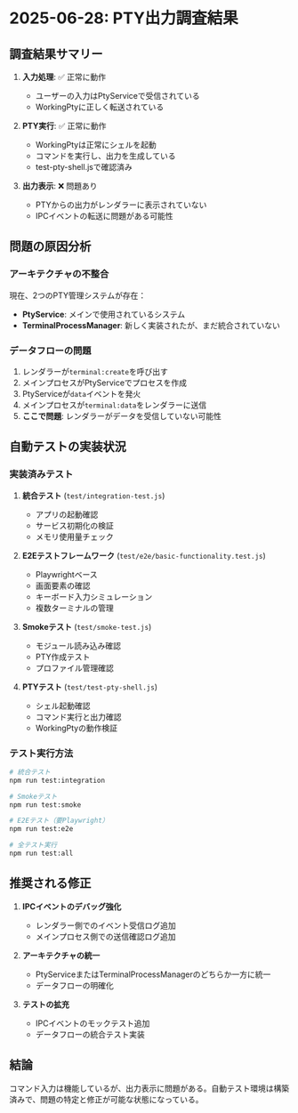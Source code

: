 # 2025-06-28: PTY出力調査結果

## 調査結果サマリー

1. **入力処理**: ✅ 正常に動作
   - ユーザーの入力はPtyServiceで受信されている
   - WorkingPtyに正しく転送されている

2. **PTY実行**: ✅ 正常に動作
   - WorkingPtyは正常にシェルを起動
   - コマンドを実行し、出力を生成している
   - test-pty-shell.jsで確認済み

3. **出力表示**: ❌ 問題あり
   - PTYからの出力がレンダラーに表示されていない
   - IPCイベントの転送に問題がある可能性

## 問題の原因分析

### アーキテクチャの不整合
現在、2つのPTY管理システムが存在：
- **PtyService**: メインで使用されているシステム
- **TerminalProcessManager**: 新しく実装されたが、まだ統合されていない

### データフローの問題
1. レンダラーが`terminal:create`を呼び出す
2. メインプロセスがPtyServiceでプロセスを作成
3. PtyServiceが`data`イベントを発火
4. メインプロセスが`terminal:data`をレンダラーに送信
5. **ここで問題**: レンダラーがデータを受信していない可能性

## 自動テストの実装状況

### 実装済みテスト
1. **統合テスト** (`test/integration-test.js`)
   - アプリの起動確認
   - サービス初期化の検証
   - メモリ使用量チェック

2. **E2Eテストフレームワーク** (`test/e2e/basic-functionality.test.js`)
   - Playwrightベース
   - 画面要素の確認
   - キーボード入力シミュレーション
   - 複数ターミナルの管理

3. **Smokeテスト** (`test/smoke-test.js`)
   - モジュール読み込み確認
   - PTY作成テスト
   - プロファイル管理確認

4. **PTYテスト** (`test/test-pty-shell.js`)
   - シェル起動確認
   - コマンド実行と出力確認
   - WorkingPtyの動作検証

### テスト実行方法
```bash
# 統合テスト
npm run test:integration

# Smokeテスト
npm run test:smoke

# E2Eテスト（要Playwright）
npm run test:e2e

# 全テスト実行
npm run test:all
```

## 推奨される修正

1. **IPCイベントのデバッグ強化**
   - レンダラー側でのイベント受信ログ追加
   - メインプロセス側での送信確認ログ追加

2. **アーキテクチャの統一**
   - PtyServiceまたはTerminalProcessManagerのどちらか一方に統一
   - データフローの明確化

3. **テストの拡充**
   - IPCイベントのモックテスト追加
   - データフローの統合テスト実装

## 結論

コマンド入力は機能しているが、出力表示に問題がある。自動テスト環境は構築済みで、問題の特定と修正が可能な状態になっている。